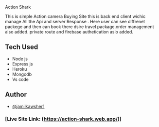 Action Shark


This is simple Action camera Buying Site this is back end client wichic manage All the Api and server Response .
Here user can see diffrenet packege and then can book there dsire travel package.order management also added. private route and firebase authetication  aslo added.



## Tech Used

 - Node js
 - Express js
 - Heroku
 - Mongodb
 - Vs code

  
## Author

- [@jamilkawsher1](https://www.github.com/Jamil-kawsher1)

### [Live Site Link: (https://action-shark.web.app/)]